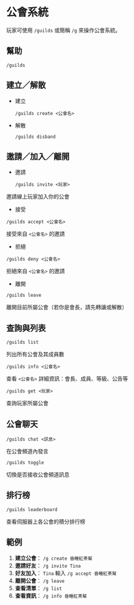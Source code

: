 # 公會系統

玩家可使用 `/guilds` 或簡稱 `/g` 來操作公會系統。



## 幫助

```
/guilds
```



## 建立／解散

- 建立

  ```
  /guilds create <公會名>
  ```

- 解散

  ```
  /guilds disband
  ```




## 邀請／加入／離開

- 邀請
  
  ```
  /guilds invite <玩家>
  ```

邀請線上玩家加入你的公會

- 接受

```
/guilds accept <公會名>
```

接受來自 `<公會名>` 的邀請

- 拒絕

```
/guilds deny <公會名>
```

拒絕來自 `<公會名>` 的邀請

- 離開

```
/guilds leave
```

離開目前所屬公會（若你是會長，請先轉讓或解散）



## 查詢與列表

```
/guilds list
```

列出所有公會及其成員數

```
/guilds info <公會名>
```

查看 `<公會名>` 詳細資訊：會長、成員、等級、公告等

```
/guilds get <玩家>
```

查詢玩家所屬公會 



## 公會聊天

```
/guilds chat <訊息>
```

在公會頻道內發言 

```
/guilds toggle
```

切換是否接收公會頻道訊息 



## 排行榜

```
/guilds leaderboard
```

查看伺服器上各公會的積分排行榜 



## 範例

1. **建立公會**：
   `/g create 昏睡紅茶幫`
2. **邀請好友**：
   `/g invite Tina`
3. **好友加入**：
   `Tina` 輸入 `/g accept 昏睡紅茶幫`
4. **離開公會**：
   `/g leave`
5. **查看清單**：
   `/g list`
6. **查看資訊**：
   `/g info 昏睡紅茶幫`


[1]: https://dev.bukkit.org/projects/avo-guilds/pages/commands?utm_source=chatgpt.com "Commands - Pages - GUILDS - Bukkit Plugins - Projects"
[2]: https://builtbybit.com/resources/a7-guilds-minecraft-guilds-plugin.54007/?utm_source=chatgpt.com "A7 Guilds - Minecraft Guilds Plugin | BuiltByBit"
